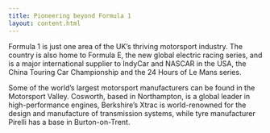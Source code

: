 ```yaml
---
title: Pioneering beyond Formula 1
layout: content.html
---
```


Formula 1 is just one area of the UK’s thriving motorsport industry. The country is also home to Formula E, the new global electric racing series, and is a major international supplier to IndyCar and NASCAR in the USA, the China Touring Car Championship and the 24 Hours of Le Mans series. 

Some of the world’s largest motorsport manufacturers can be found in the Motorsport Valley. Cosworth, based in Northampton, is a global leader in high-performance engines, Berkshire’s Xtrac is world-renowned for the design and manufacture of transmission systems, while tyre manufacturer Pirelli has a base in Burton-on-Trent.